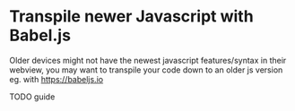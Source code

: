 # Transpile newer Javascript with Babel.js

Older devices might not have the newest javascript features/syntax in their webview, you may want to transpile your code down to an older js version eg. with https://babeljs.io

TODO guide
